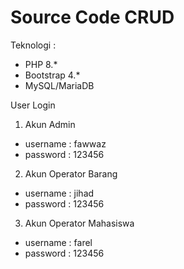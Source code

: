 # Source Code CRUD
Teknologi :
- PHP 8.*
- Bootstrap 4.*
- MySQL/MariaDB

User Login
1. Akun Admin
- username : fawwaz
- password : 123456

2. Akun Operator Barang
- username : jihad
- password : 123456

3. Akun Operator Mahasiswa
- username : farel
- password : 123456


